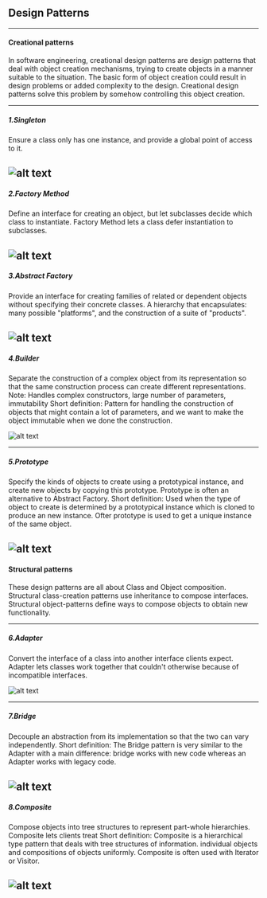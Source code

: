 ## Design Patterns

--------------------------------------------------------------

#### Creational patterns

In software engineering, creational design patterns are design patterns that deal with object creation mechanisms, trying to create objects in a manner suitable to the situation. The basic form of object creation could result in design problems or added complexity to the design. Creational design patterns solve this problem by somehow controlling this object creation.

--------------------------------------------------------------

##### 1.Singleton

Ensure a class only has one instance, and provide a global point of access to it. 

![alt text](http://www.design-patterns-stories.com/assets/img/uml/singleton.png)
--------------------------------------------------------------

##### 2.Factory Method

Define an interface for creating an object, but let subclasses decide which class to instantiate. Factory Method lets a class defer instantiation to subclasses.
 
 ![alt text](http://www.design-patterns-stories.com/assets/img/uml/factorymethod.png)
 --------------------------------------------------------------

##### 3.Abstract Factory

Provide an interface for creating families of related or dependent objects without specifying their concrete classes.
A hierarchy that encapsulates: many possible "platforms", and the construction of a suite of "products".

![alt text](http://www.design-patterns-stories.com/assets/img/uml/abstractfactory.png)
 --------------------------------------------------------------

##### 4.Builder

Separate the construction of a complex object from its representation so that the same construction process can create different representations. Note: Handles complex constructors, large number of parameters, immutability Short definition: Pattern for handling the construction of objects that might contain a lot of parameters, and we want to make the object immutable when we done the construction.

![alt text](http://www.design-patterns-stories.com/assets/img/uml/builder.png)
 
 --------------------------------------------------------------

##### 5.Prototype

Specify the kinds of objects to create using a prototypical instance, and create new objects by copying this prototype. Prototype is often an alternative to Abstract Factory. Short definition: Used when the type of object to create is determined by a prototypical instance which is cloned to produce an new instance. Ofter prototype is used to get a unique instance of the same object. 
 
 ![alt text](http://www.design-patterns-stories.com/assets/img/uml/prototype.png) 
  --------------------------------------------------------------

#### Structural patterns

These design patterns are all about Class and Object composition. Structural class-creation patterns use inheritance to compose interfaces. Structural object-patterns define ways to compose objects to obtain new functionality.

 --------------------------------------------------------------

##### 6.Adapter

Convert the interface of a class into another interface clients expect. Adapter lets classes work together that couldn't otherwise because of incompatible interfaces. 
 
 ![alt text](http://www.design-patterns-stories.com/assets/img/uml/classadapter.png)
 
  --------------------------------------------------------------
  
 ##### 7.Bridge
 
 Decouple an abstraction from its implementation so that the two can vary independently. Short definition: The Bridge pattern is very similar to the Adapter with a main difference: bridge works with new code whereas an Adapter works with legacy code.
 
 
![alt text](http://www.design-patterns-stories.com/assets/img/uml/bridge.png)
--------------------------------------------------------------

##### 8.Composite

Compose objects into tree structures to represent part-whole hierarchies. Composite lets clients treat Short definition: Composite is a hierarchical type pattern that deals with tree structures of information. individual objects and compositions of objects uniformly. Composite is often used with Iterator or Visitor.

![alt text](http://www.design-patterns-stories.com/assets/img/uml/composite.png)
--------------------------------------------------------------

